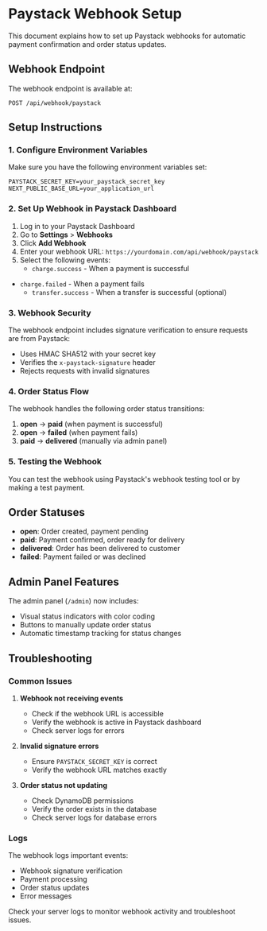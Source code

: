 # Paystack Webhook Setup

This document explains how to set up Paystack webhooks for automatic payment confirmation and order status updates.

## Webhook Endpoint

The webhook endpoint is available at:
```
POST /api/webhook/paystack
```

## Setup Instructions

### 1. Configure Environment Variables

Make sure you have the following environment variables set:
```env
PAYSTACK_SECRET_KEY=your_paystack_secret_key
NEXT_PUBLIC_BASE_URL=your_application_url
```

### 2. Set Up Webhook in Paystack Dashboard

1. Log in to your Paystack Dashboard
2. Go to **Settings** > **Webhooks**
3. Click **Add Webhook**
4. Enter your webhook URL: `https://yourdomain.com/api/webhook/paystack`
5. Select the following events:
   - `charge.success` - When a payment is successful
- `charge.failed` - When a payment fails
   - `transfer.success` - When a transfer is successful (optional)

### 3. Webhook Security

The webhook endpoint includes signature verification to ensure requests are from Paystack:
- Uses HMAC SHA512 with your secret key
- Verifies the `x-paystack-signature` header
- Rejects requests with invalid signatures

### 4. Order Status Flow

The webhook handles the following order status transitions:

1. **open** → **paid** (when payment is successful)
2. **open** → **failed** (when payment fails)
3. **paid** → **delivered** (manually via admin panel)

### 5. Testing the Webhook

You can test the webhook using Paystack's webhook testing tool or by making a test payment.

## Order Statuses

- **open**: Order created, payment pending
- **paid**: Payment confirmed, order ready for delivery
- **delivered**: Order has been delivered to customer
- **failed**: Payment failed or was declined

## Admin Panel Features

The admin panel (`/admin`) now includes:
- Visual status indicators with color coding
- Buttons to manually update order status
- Automatic timestamp tracking for status changes

## Troubleshooting

### Common Issues

1. **Webhook not receiving events**
   - Check if the webhook URL is accessible
   - Verify the webhook is active in Paystack dashboard
   - Check server logs for errors

2. **Invalid signature errors**
   - Ensure `PAYSTACK_SECRET_KEY` is correct
   - Verify the webhook URL matches exactly

3. **Order status not updating**
   - Check DynamoDB permissions
   - Verify the order exists in the database
   - Check server logs for database errors

### Logs

The webhook logs important events:
- Webhook signature verification
- Payment processing
- Order status updates
- Error messages

Check your server logs to monitor webhook activity and troubleshoot issues. 